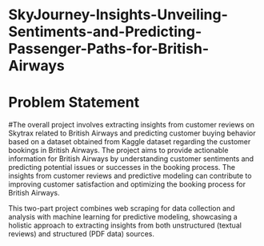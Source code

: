 # SkyJourney-Insights-Unveiling-Sentiments-and-Predicting-Passenger-Paths-for-British-Airways


# Problem Statement
#The overall project involves extracting insights from customer reviews on Skytrax related to British Airways and predicting customer buying behavior based on a dataset obtained from Kaggle dataset regarding the customer bookings in British Airways. The project aims to provide actionable information for British Airways by understanding customer sentiments and predicting potential issues or successes in the booking process. The insights from customer reviews and predictive modeling can contribute to improving customer satisfaction and optimizing the booking process for British Airways.

This two-part project combines web scraping for data collection and analysis with machine learning for predictive modeling, showcasing a holistic approach to extracting insights from both unstructured (textual reviews) and structured (PDF data) sources.
